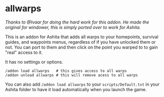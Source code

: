 # allwarps
*Thanks to @Ivaar for doing the hard work for this addon. He made the original for windower, this is simply ported over to work for Ashita.*

This is an addon for Ashita that adds all warps to your homepoints, survival guides, and waypoints menus, regardless of if you have unlocked them or not. You can port to them and then click on the point you warped to to gain "real" access to it.

It has no settings or options. 

```
/addon load allwarps   # this gives access to all warps
/addon unload allwarps # this will remove acess to all warps
```

You can also add `/addon load allwarps` to your `scripts/Default.txt` in your Ashita folder to have it load automatically when you launch the game.
